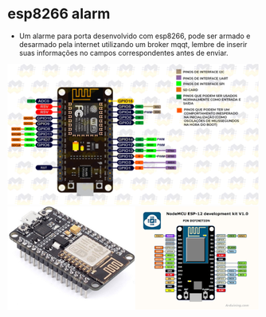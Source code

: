 # esp8266 alarm

- Um alarme para porta desenvolvido com esp8266, pode ser armado e desarmado pela internet utilizando um broker mqqt, lembre de inserir suas informações no campos correspondentes antes de enviar.

>>

<img src="images/pinos.png"> <br>
<img src="images/pinos2.png"> <br>

>>
